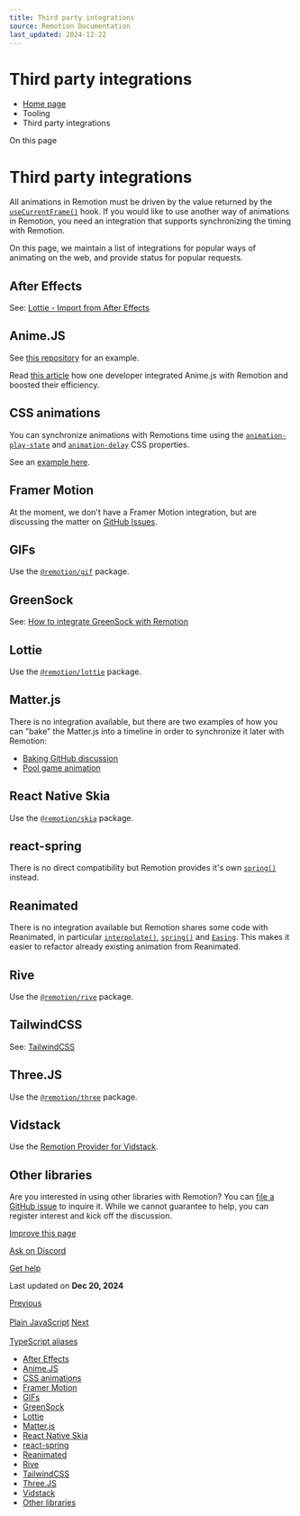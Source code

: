 ```yaml
---
title: Third party integrations
source: Remotion Documentation
last_updated: 2024-12-22
---
```


# Third party integrations

- [Home page](/)
- Tooling
- Third party integrations

On this page

# Third party integrations

All animations in Remotion must be driven by the value returned by the [`useCurrentFrame()`](/docs/use-current-frame) hook. If you would like to use another way of animations in Remotion, you need an integration that supports synchronizing the timing with Remotion.

On this page, we maintain a list of integrations for popular ways of animating on the web, and provide status for popular requests.

## After Effects [​](\#after-effects "Direct link to After Effects")

See: [Lottie - Import from After Effects](/docs/after-effects)

## Anime.JS [​](\#animejs "Direct link to Anime.JS")

See [this repository](https://github.com/remotion-dev/anime-example) for an example.

Read [this article](https://revidcraft.com/posts/remotion-part-02) how one developer integrated Anime.js with Remotion and boosted their efficiency.

## CSS animations [​](\#css-animations "Direct link to CSS animations")

You can synchronize animations with Remotions time using the [`animation-play-state`](https://developer.mozilla.org/en-US/docs/Web/CSS/animation-play-state) and [`animation-delay`](https://developer.mozilla.org/en-US/docs/Web/CSS/animation-delay) CSS properties.

See an [example here](https://stackblitz.com/~/github.com/remotion-dev/css-animation-play-state).

## Framer Motion [​](\#framer-motion "Direct link to Framer Motion")

At the moment, we don't have a Framer Motion integration, but are discussing the matter on [GitHub Issues](https://github.com/remotion-dev/remotion/issues/399).

## GIFs [​](\#gifs "Direct link to GIFs")

Use the [`@remotion/gif`](/docs/gif) package.

## GreenSock [​](\#greensock "Direct link to GreenSock")

See: [How to integrate GreenSock with Remotion](https://archive.ph/dGQ19)

## Lottie [​](\#lottie "Direct link to Lottie")

Use the [`@remotion/lottie`](/docs/lottie) package.

## Matter.js [​](\#matterjs "Direct link to Matter.js")

There is no integration available, but there are two examples of how you can "bake" the Matter.js into a timeline in order to synchronize it later with Remotion:

- [Baking GitHub discussion](https://github.com/orgs/remotion-dev/discussions/4373)
- [Pool game animation](https://github.com/hylarucoder/remotion-physics)

## React Native Skia [​](\#react-native-skia "Direct link to React Native Skia")

Use the [`@remotion/skia`](/docs/skia) package.

## react-spring [​](\#react-spring "Direct link to react-spring")

There is no direct compatibility but Remotion provides it's own [`spring()`](/docs/spring) instead.

## Reanimated [​](\#reanimated "Direct link to Reanimated")

There is no integration available but Remotion shares some code with Reanimated, in particular [`interpolate()`](/docs/interpolate), [`spring()`](/docs/spring) and [`Easing`](/docs/easing). This makes it easier to refactor already existing animation from Reanimated.

## Rive [​](\#rive "Direct link to Rive")

Use the [`@remotion/rive`](/docs/rive) package.

## TailwindCSS [​](\#tailwindcss "Direct link to TailwindCSS")

See: [TailwindCSS](/docs/tailwind)

## Three.JS [​](\#threejs "Direct link to Three.JS")

Use the [`@remotion/three`](/docs/three) package.

## Vidstack [​](\#vidstack "Direct link to Vidstack")

Use the [Remotion Provider for Vidstack](https://www.vidstack.io/docs/player/api/providers/remotion).

## Other libraries [​](\#other-libraries "Direct link to Other libraries")

Are you interested in using other libraries with Remotion? You can [file a GitHub issue](https://github.com/remotion-dev/remotion/issues/new) to inquire it. While we cannot guarantee to help, you can register interest and kick off the discussion.

[Improve this page](https://github.com/remotion-dev/remotion/edit/main/packages/docs/docs/third-party.mdx)

[Ask on Discord](https://remotion.dev/discord)

[Get help](/docs/get-help)

Last updated on **Dec 20, 2024**

[Previous\
\
Plain JavaScript](/docs/javascript) [Next\
\
TypeScript aliases](/docs/typescript-aliases)

- [After Effects](#after-effects)
- [Anime.JS](#animejs)
- [CSS animations](#css-animations)
- [Framer Motion](#framer-motion)
- [GIFs](#gifs)
- [GreenSock](#greensock)
- [Lottie](#lottie)
- [Matter.js](#matterjs)
- [React Native Skia](#react-native-skia)
- [react-spring](#react-spring)
- [Reanimated](#reanimated)
- [Rive](#rive)
- [TailwindCSS](#tailwindcss)
- [Three.JS](#threejs)
- [Vidstack](#vidstack)
- [Other libraries](#other-libraries)
